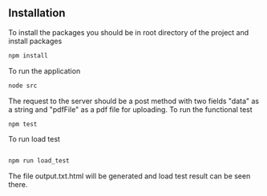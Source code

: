 ## Installation

To install the packages you should be in root directory of the project and install packages

```bash
npm install
```

To run the application 

```bash
node src
```
The request to the server should be a post method with two fields "data" as a string and "pdfFile" as a pdf file for uploading.
To run the functional test 

```bash
npm test
```

To run load test 
```bash

npm run load_test
```
The file output.txt.html will be generated and load test result can be seen there.


